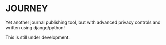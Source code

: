 JOURNEY
=======

Yet another journal publishing tool, but with advanced privacy controls and written using django/python!

This is still under development.
